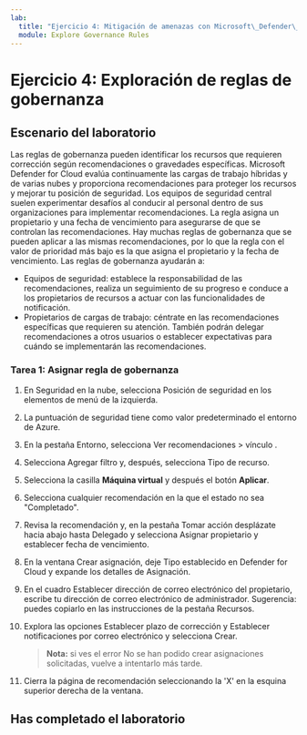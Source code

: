 ```yaml
---
lab:
  title: "Ejercicio 4: Mitigación de amenazas con Microsoft\_Defender\_for\_Cloud"
  module: Explore Governance Rules
---
```


# Ejercicio 4: Exploración de reglas de gobernanza

## Escenario del laboratorio

Las reglas de gobernanza pueden identificar los recursos que requieren corrección según recomendaciones o gravedades específicas. Microsoft Defender for Cloud evalúa continuamente las cargas de trabajo híbridas y de varias nubes y proporciona recomendaciones para proteger los recursos y mejorar tu posición de seguridad. Los equipos de seguridad central suelen experimentar desafíos al conducir al personal dentro de sus organizaciones para implementar recomendaciones. La regla asigna un propietario y una fecha de vencimiento para asegurarse de que se controlan las recomendaciones. Hay muchas reglas de gobernanza que se pueden aplicar a las mismas recomendaciones, por lo que la regla con el valor de prioridad más bajo es la que asigna el propietario y la fecha de vencimiento. Las reglas de gobernanza ayudarán a:

- Equipos de seguridad: establece la responsabilidad de las recomendaciones, realiza un seguimiento de su progreso e conduce a los propietarios de recursos a actuar con las funcionalidades de notificación.
- Propietarios de cargas de trabajo: céntrate en las recomendaciones específicas que requieren su atención. También podrán delegar recomendaciones a otros usuarios o establecer expectativas para cuándo se implementarán las recomendaciones.

### Tarea 1: Asignar regla de gobernanza

1. En Seguridad en la nube, selecciona Posición de seguridad en los elementos de menú de la izquierda.

1. La puntuación de seguridad tiene como valor predeterminado el entorno de Azure.

1. En la pestaña Entorno, selecciona Ver recomendaciones > vínculo .

1. Selecciona Agregar filtro y, después, selecciona Tipo de recurso.

1. Selecciona la casilla **Máquina virtual** y después el botón **Aplicar**.

1. Selecciona cualquier recomendación en la que el estado no sea "Completado".

1. Revisa la recomendación y, en la pestaña Tomar acción desplázate hacia abajo hasta Delegado y selecciona Asignar propietario y establecer fecha de vencimiento.

1. En la ventana Crear asignación, deje Tipo establecido en Defender for Cloud y expande los detalles de Asignación.

1. En el cuadro Establecer dirección de correo electrónico del propietario, escribe tu dirección de correo electrónico de administrador. Sugerencia: puedes copiarlo en las instrucciones de la pestaña Recursos.

1. Explora las opciones Establecer plazo de corrección y Establecer notificaciones por correo electrónico y selecciona Crear.

    >**Nota:** si ves el error No se han podido crear asignaciones solicitadas, vuelve a intentarlo más tarde.

1. Cierra la página de recomendación seleccionando la 'X' en la esquina superior derecha de la ventana.

## Has completado el laboratorio
